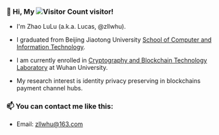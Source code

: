### 👋 Hi, My ![Visitor Count](https://profile-counter.glitch.me/zllwhu/count.svg) visitor!

- I'm Zhao LuLu (a.k.a. Lucas, @zllwhu).

- I graduated from Beijing Jiaotong University [School of Computer and Information Technology](https://scit.bjtu.edu.cn).

- I am currently enrolled in [Cryptography and Blockchain Technology Laboratory](http://blockchain.whu.edu.cn) at Wuhan University.

- My research interest is identity privacy preserving in blockchains payment channel hubs.

### 📫 You can contact me like this:

- Email: [zllwhu@163.com](zllwhu@163.com)

<!--
- Blog: [zllwhu.github.io](https://zllwhu.github.io)
-->

<!--
**zllwhu/zllwhu** is a ✨ _special_ ✨ repository because its `README.md` (this file) appears on your GitHub profile.

Here are some ideas to get you started:

- 🔭 I’m currently working on ...
- 🌱 I’m currently learning ...
- 👯 I’m looking to collaborate on ...
- 🤔 I’m looking for help with ...
- 💬 Ask me about ...
- 📫 How to reach me: ...
- 😄 Pronouns: ...
- ⚡ Fun fact: ...
-->

